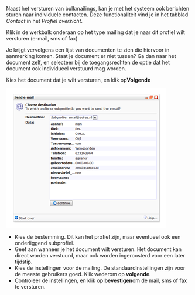 Naast het versturen van bulkmailings, kan je met het systeem ook
berichten sturen naar individuele contacten. Deze functionaliteit vind
je in het tabblad *Contact* in het *Profiel overzicht*.

Klik in de werkbalk onderaan op het type mailing dat je naar dit profiel
wilt versturen (e-mail, sms of fax)

Je krijgt vervolgens een lijst van documenten te zien die hiervoor in
aanmerking komen. Staat je document er niet tussen? Ga dan naar het
document zelf, en selecteer bij de toegangsrechten de optie dat het
document ook individueel verstuurd mag worden.

Kies het document dat je wilt versturen, en klik op**Volgende**

![Individual mail](../images/individual_mail.png)

-   Kies de bestemming. Dit kan het profiel zijn, maar eventueel ook een
    onderliggend subprofiel.
-   Geef aan wanneer je het document wilt versturen. Het document kan
    direct worden verstuurd, maar ook worden ingeroosterd voor een later
    tijdstip.
-   Kies de instellingen voor de mailing. De standaardinstellingen zijn
    voor de meeste gebruikers goed. Klik wederom op **volgende**.
-   Controleer de instellingen, en klik op **bevestigen**om de mail, sms
    of fax te versturen.

